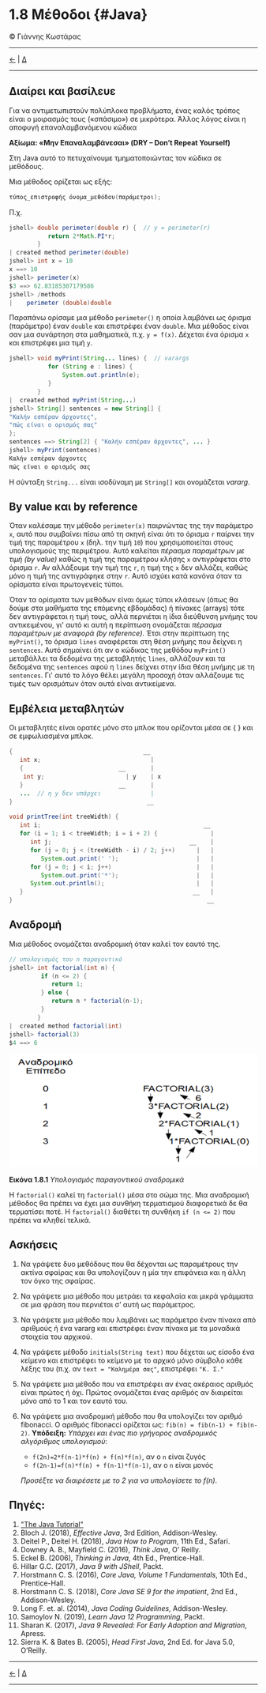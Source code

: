 # 1.8 Μέθοδοι {#Java} 
© Γιάννης Κωστάρας

---

[<-](../1.7-Arrays/README.md) | [Δ](../../README.md)

---

## Διαίρει και βασίλευε

Για να αντιμετωπιστούν πολύπλοκα προβλήματα, ένας καλός τρόπος είναι ο μοιρασμός τους («σπάσιμο») σε μικρότερα. Άλλος λόγος είναι η αποφυγή επαναλαμβανόμενου κώδικα 

**Αξίωμα: «Μην Επαναλαμβάνεσαι» (DRY – Don’t Repeat Yourself)**

Στη Java αυτό το πετυχαίνουμε τμηματοποιώντας τον κώδικα σε μεθόδους.

Μια μέθοδος ορίζεται ως εξής:
```java
τύπος_επιστροφής όνομα_μεθόδου(παράμετροι);
```
Π.χ.
```java
jshell> double perimeter(double r) {  // y = perimeter(r)
           return 2*Math.PI*r;
        }
| created method perimeter(double)
jshell> int x = 10
x ==> 10
jshell> perimeter(x)
$3 ==> 62.83185307179586
jshell> /methods
|    perimeter (double)double
```
Παραπάνω ορίσαμε μια μέθοδο ```perimeter()``` η οποία λαμβάνει ως όρισμα (παράμετρο) έναν ```double``` και επιστρέφει έναν ```double```. Μια μέθοδος είναι σαν μια συνάρτηση στα μαθηματικά, π.χ. ```y = f(x)```. Δέχεται ένα όρισμα ```x``` και επιστρέφει μια τιμή ```y```.

```java
jshell> void myPrint(String... lines) {  // varargs
           for (String e : lines) {
		       System.out.println(e);
           }
        }    
|  created method myPrint(String...)
jshell> String[] sentences = new String[] {
"Καλήν εσπέραν άρχοντες",
"πώς είναι ο ορισμός σας"
};
sentences ==> String[2] { "Καλήν εσπέραν άρχοντες", ... }
jshell> myPrint(sentences)
Καλήν εσπέραν άρχοντες
πώς είναι ο ορισμός σας
```
Η σύνταξη ```String...``` είναι ισοδύναμη με ```String[]``` και ονομάζεται _vararg_.

## By value και by reference
Όταν καλέσαμε την μέθοδο ```perimeter(x)``` παιρνώντας της την παράμετρο ```x```, αυτό που συμβαίνει πίσω από τη σκηνή είναι ότι το όρισμα ```r``` παίρνει την τιμή της παραμέτρου ```x``` (δηλ. την τιμή ```10```) που χρησιμοποιείται στους υπολογισμούς της περιμέτρου. Αυτό καλείται _πέρασμα παραμέτρων με τιμή (by value)_ καθώς η τιμή της παραμέτρου κλήσης ```x``` αντιγράφεται στο όρισμα ```r```. Αν αλλάξουμε την τιμή της ```r```, η τιμή της ```x``` δεν αλλάζει, καθώς μόνο η τιμή της αντιγράφηκε στην ```r```. Αυτό ισχύει κατά κανόνα όταν τα ορίσματα είναι πρωτογενείς τύποι. 

Όταν τα ορίσματα των μεθόδων είναι όμως τύποι κλάσεων (όπως θα δούμε στα μαθήματα της επόμενης εβδομάδας) ή πίνακες (arrays) τότε δεν αντιγράφεται η τιμή τους, αλλά περνιέται η ίδια διεύθυνση μνήμης του αντικειμένου, γι' αυτό κι αυτή η περίπτωση ονομάζεται _πέρασμα παραμέτρων με αναφορά (by reference)_. Έτσι στην περίπτωση της ```myPrint()```, το όρισμα ```lines``` αναφέρεται στη θέση μνήμης που δείχνει η ```sentences```. Αυτό σημαίνει ότι αν ο κώδικας της μεθόδου ```myPrint()``` μεταβάλλει τα δεδομένα της μεταβλητής ```lines```, αλλάζουν και τα δεδομένα της ```sentences``` αφού η ```lines``` δείχνει στην ίδια θέση μνήμης με τη ```sentences```. Γι' αυτό το λόγο θέλει μεγάλη προσοχή όταν αλλάζουμε τις τιμές των ορισμάτων όταν αυτά είναι αντικείμενα. 

## Εμβέλεια μεταβλητών

Οι μεταβλητές είναι ορατές μόνο στο μπλοκ που ορίζονται μέσα σε { } και σε εμφωλιασμένα μπλοκ.

```java
{                                     __
   int x;                               |
   {                           __       |
	int y;                       | y    | x
   }                           __       |
   ...  // η y δεν υπάρχει              |
}                                      __
```
```java
void printTree(int treeWidth) {
   int i;                                              __
   for (i = 1; i < treeWidth; i = i + 2) {               |
      int j;                                       __    |
      for (j = 0; j < (treeWidth - i) / 2; j++)	     |   |
         System.out.print(' ');                      |   |
      for (j = 0; j < i; j++)                        |   |
         System.out.print('*');	                     |   |
      System.out.println();                          |   |
   }                                                __   |
}                                                       __
```

## Αναδρομή
Μια μέθοδος ονομάζεται αναδρομική όταν καλεί τον εαυτό της.

```java
// υπολογισμός του n παραγοντικό
jshell> int factorial(int n) {
	     if (n <= 2) {
        	return 1;
	     } else {
		    return n * factorial(n-1);
	     }	
        }
|  created method factorial(int)
jshell> factorial(3)
$4 ==> 6
```
![](assets/Fig1.png)

**Εικόνα 1.8.1** _Υπολογισμός παραγοντικού αναδρομικά_

Η ```factorial()``` καλεί τη ```factorial()``` μέσα στο σώμα της. Μια αναδρομική μέθοδος θα πρέπει να έχει μια συνθήκη τερματισμού διαφορετικά δε θα τερματίσει ποτέ. Η ```factorial()``` διαθέτει τη συνθήκη ```if (n <= 2)``` που πρέπει να κληθεί τελικά. 

## Ασκήσεις
1. Να γράψετε δυο μεθόδους που θα δέχονται ως παραμέτρους την ακτίνα σφαίρας και θα υπολογίζουν η μία την επιφάνεια και η άλλη τον όγκο της σφαίρας. 
2. Να γράψετε μια μέθοδο που μετράει τα κεφαλαία και μικρά γράμματα σε μια φράση που περνιέται σ’ αυτή ως παράμετρος. 
3. Να γράψετε μια μέθοδο που λαμβάνει ως παράμετρο έναν πίνακα από αριθμούς ή ένα vararg και επιστρέφει έναν πίνακα με τα μοναδικά στοιχεία του αρχικού. 
4. Να γράψετε μέθοδο ```initials(String text)``` που δέχεται ως είσοδο ένα κείμενο και επιστρέφει το κείμενο με το αρχικό μόνο σύμβολο κάθε λέξης του (π.χ. αν ```text = "Καλημέρα σας"```, επιστρέφει ````"Κ. Σ."````
5. Να γράψετε  μια μέθοδο που να επιστρέφει αν ένας ακέραιος αριθμός είναι πρώτος ή όχι. Πρώτος ονομάζεται ένας αριθμός αν διαιρείται μόνο από το 1 και τον εαυτό του.
6. Να γράψετε μια αναδρομική μέθοδο που θα υπολογίζει τον αριθμό fibonacci. Ο αριθμός fibonacci ορίζεται ως: ```fib(n) = fib(n-1) + fib(n-2)```. **Υπόδειξη:** _Υπάρχει και ένας πιο γρήγορος αναδρομικός αλγόριθμος υπολογισμού_:

   * ```f(2n)=2*f(n-1)*f(n) + f(n)*f(n)```, αν ο ```n``` είναι ζυγός
   * ```f(2n-1)=f(n)*f(n) + f(n-1)*f(n-1)```, αν ο ```n``` είναι μονός

   _Προσέξτε να διαιρέσετε με το 2 για να υπολογίσετε το f(n)_.
   
## Πηγές:
1. ["The Java Tutorial"](https://docs.oracle.com/javase/tutorial/)
1. Bloch J. (2018), _Effective Java_, 3rd Edition, Addison-Wesley.
1. Deitel P., Deitel H. (2018), _Java How to Program_, 11th Ed., Safari.
1. Downey A. B., Mayfield C. (2016), _Think Java_, O' Reilly. 
1. Eckel B. (2006), _Thinking in Java_, 4th Ed., Prentice-Hall.
1. Hillar G.C. (2017), _Java 9 with JShell_, Packt.
1. Horstmann C. S. (2016), _Core Java, Volume 1 Fundamentals_, 10th Ed., Prentice-Hall.
1. Horstmann C. S. (2018), _Core Java SE 9 for the impatient_, 2nd Ed., Addison-Wesley. 
1. Long F. et. al. (2014), _Java Coding Guidelines_, Addison-Wesley.
1. Samoylov N. (2019), _Learn Java 12 Programming_, Packt.
1. Sharan K. (2017), _Java 9 Revealed: For Early Adoption and Migration_, Apress.
1. Sierra K. & Bates B. (2005), _Head First Java_, 2nd Ed. for Java 5.0, O’Reilly.

---

[<-](../1.7-Arrays/README.md) | [Δ](../../README.md)

---